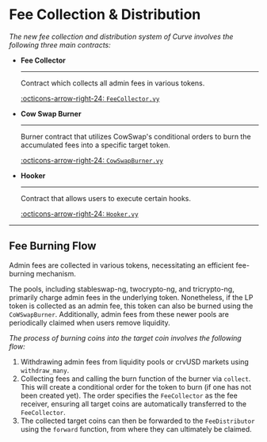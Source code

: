<h1>Fee Collection & Distribution</h1>


*The new fee collection and distribution system of Curve involves the following three main contracts:*

<div class="grid cards" markdown>

-   **Fee Collector**

    ---

    Contract which collects all admin fees in various tokens.

    [:octicons-arrow-right-24: `FeeCollector.vy`](FeeCollector.md)

-   **Cow Swap Burner**

    ---

    Burner contract that utilizes CowSwap's conditional orders to burn the accumulated fees into a specific target token.

    [:octicons-arrow-right-24: `CowSwapBurner.vy`](CowSwapBurner.md)

-   **Hooker**

    ---

    Contract that allows users to execute certain hooks.

    [:octicons-arrow-right-24: `Hooker.vy`](Hooker.md)

</div>


---


## **Fee Burning Flow**

Admin fees are collected in various tokens, necessitating an efficient fee-burning mechanism.

The pools, including stableswap-ng, twocrypto-ng, and tricrypto-ng, primarily charge admin fees in the underlying token. Nonetheless, if the LP token is collected as an admin fee, this token can also be burned using the `CoWSwapBurner`. Additionally, admin fees from these newer pools are periodically claimed when users remove liquidity.

*The process of burning coins into the target coin involves the following flow:*

1. Withdrawing admin fees from liquidity pools or crvUSD markets using `withdraw_many`.
2. Collecting fees and calling the burn function of the burner via `collect`. This will create a conditional order for the token to burn (if one has not been created yet). The order specifies the `FeeCollector` as the fee receiver, ensuring all target coins are automatically transferred to the `FeeCollector`.
3. The collected target coins can then be forwarded to the `FeeDistributor` using the `forward` function, from where they can ultimately be claimed.
